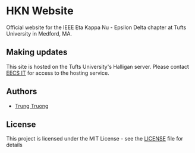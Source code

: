 # HKN Website

Official website for the IEEE Eta Kappa Nu - Epsilon Delta chapter at Tufts University in Medford, MA.

## Making updates

This site is hosted on the Tufts University's Halligan server. Please contact [EECS IT](mailto:staff@eecs.tufts.edu) for access to the hosting service.

## Authors

- [Trung Truong](https://github.com/ttrung149)

## License

This project is licensed under the MIT License - see the [LICENSE](LICENSE) file for details
